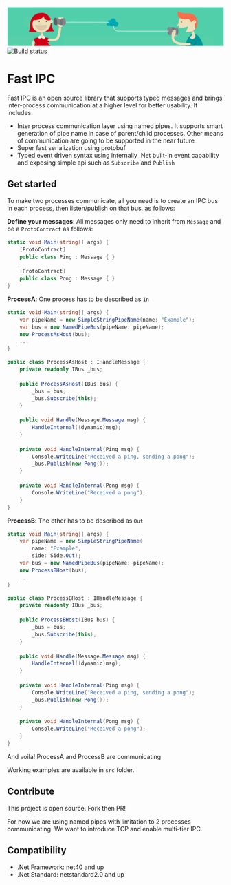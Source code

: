 ![HeadBanner](docs/imgs/headbanner.png)
[![Build status](https://ci.appveyor.com/api/projects/status/2x2fegcdfr93hgko/branch/master?svg=true)](https://ci.appveyor.com/project/dvoaviarison/fast-ipc/branch/master)
# Fast IPC
Fast IPC is an open source library that supports typed messages and brings inter-process communication at a higher level for better usability.
It includes:
- Inter process communication layer using named pipes. It supports smart generation of pipe name in case of parent/child processes. Other means of communication are going to be supported in the near future
- Super fast serialization using protobuf
- Typed event driven syntax using internally .Net built-in event capability and exposing simple api such as `Subscribe` and `Publish`

## Get started
To make two processes communicate, all you need is to create an IPC bus in each process, then listen/publish on that bus, as follows:

**Define your messages**: All messages only need to inherit from `Message` and be a `ProtoContract` as follows:
```csharp
static void Main(string[] args) {
	[ProtoContract]
	public class Ping : Message { }

	[ProtoContract]
	public class Pong : Message { }
}
```

**ProcessA**: One process has to be described as `In`
```csharp
static void Main(string[] args) {
	var pipeName = new SimpleStringPipeName(name: "Example");
	var bus = new NamedPipeBus(pipeName: pipeName);
	new ProcessAsHost(bus);
	...
}
```

```csharp
public class ProcessAsHost : IHandleMessage {
	private readonly IBus _bus;

	public ProcessAsHost(IBus bus) {
		_bus = bus;
		_bus.Subscribe(this);
	}

	public void Handle(Message.Message msg) {
		HandleInternal((dynamic)msg);
	}

	private void HandleInternal(Ping msg) {
		Console.WriteLine("Received a ping, sending a pong");
		_bus.Publish(new Pong());
	}

	private void HandleInternal(Pong msg) {
		Console.WriteLine("Received a pong");
	}
}
```

**ProcessB**: The other has to be described as `Out`
```csharp
static void Main(string[] args) {
	var pipeName = new SimpleStringPipeName(
		name: "Example", 
		side: Side.Out);
	var bus = new NamedPipeBus(pipeName: pipeName);
	new ProcessBHost(bus);
	...
}
```

```csharp
public class ProcessBHost : IHandleMessage {
	private readonly IBus _bus;

	public ProcessBHost(IBus bus) {
		_bus = bus;
		_bus.Subscribe(this);
	}

	public void Handle(Message.Message msg) {
		HandleInternal((dynamic)msg);
	}

	private void HandleInternal(Ping msg) {
		Console.WriteLine("Received a ping, sending a pong");
		_bus.Publish(new Pong());
	}

	private void HandleInternal(Pong msg) {
		Console.WriteLine("Received a pong");
	}
}
```

And voila! ProcessA and ProcessB are communicating

Working examples are available in `src` folder.

## Contribute
This project is open source. Fork then PR!

For now we are using named pipes with limitation to 2 processes communicating.
We want to introduce TCP and enable multi-tier IPC.

## Compatibility
- .Net Framework: net40 and up
- .Net Standard: netstandard2.0 and up